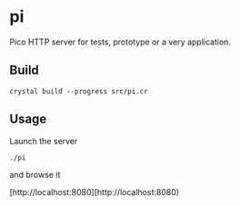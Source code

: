 # pi
Pico HTTP server for tests, prototype or a very application.


## Build

```
crystal build --progress src/pi.cr
```


## Usage

Launch the server

```
./pi
```

and browse it

[http://localhost:8080][http://localhost:8080)

